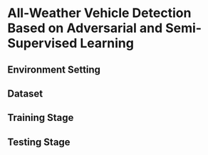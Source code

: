 # All-Weather Vehicle Detection Based on Adversarial and Semi-Supervised Learning

<!---------------------------------------------------------------------------------------------------->

## Environment Setting

<!---------------------------------------------------------------------------------------------------->

## Dataset

<!---------------------------------------------------------------------------------------------------->

## Training Stage

<!---------------------------------------------------------------------------------------------------->

## Testing Stage

<!---------------------------------------------------------------------------------------------------->